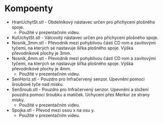 # Kompoenty
* HranUchytSt.stl - Obdelníkový nástavec určen pro přichycení plošného spoje.
    * Použíté v prezentačním videu.
* KulUchytSt.stl - Válcovitý nástavec určen pro přichycení plošného spoje.
* Nosnik_3mm.stl - Převodník mezi pohyblivou částí CD rom a zavitovými tyčemi, na kterých se nastavuje šířka plošného spoje. Výška převodníkové plochy je 3mm.
* Nosnik_4mm.stl - Převodník mezi pohyblivou částí CD rom a zavitovými tyčemi, na kterých se nastavuje šířka plošného spoje. Výška převodníkové plochy je 4mm.
    * Použíté v prezentačním videu.
* SenHoriz.stl - Pouzdro pro Infračervený senzor. Upevnění pomoci šroubové tyče nad misku.
* SenSroub.stl - Pouzdro pro Infračervený senzor. Upevnění a složení pouzdra pomoci šroubku a matiček. Uchycení přes Merkur ze strany misky.
    * Použíté v prezentačním videu.
* Spojka.stl - Převod mezi osou x na osu y.
    * Použíté v prezentačním videu.